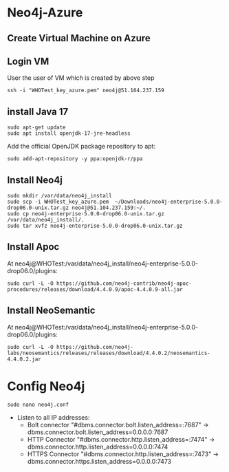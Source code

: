 # Neo4j-Azure
## Create Virtual Machine on Azure
## Login VM
User the user of VM which is created by above step
```
ssh -i "WHOTest_key_azure.pem" neo4j@51.104.237.159
```
## install Java 17
```
sudo apt-get update
sudo apt install openjdk-17-jre-headless
```
Add the official OpenJDK package repository to apt:
```
sudo add-apt-repository -y ppa:openjdk-r/ppa
```
## Install Neo4j
```
sudo mkdir /var/data/neo4j_install
sudo scp -i WHOTest_key_azure.pem  ~/Downloads/neo4j-enterprise-5.0.0-drop06.0-unix.tar.gz neo4j@51.104.237.159:~/.
sudo cp neo4j-enterprise-5.0.0-drop06.0-unix.tar.gz /var/data/neo4j_install/.
sudo tar xvfz neo4j-enterprise-5.0.0-drop06.0-unix.tar.gz 
```
## Install Apoc
At neo4j@WHOTest:/var/data/neo4j_install/neo4j-enterprise-5.0.0-drop06.0/plugins: 
```
sudo curl -L -O https://github.com/neo4j-contrib/neo4j-apoc-procedures/releases/download/4.4.0.9/apoc-4.4.0.9-all.jar
```
## Install NeoSemantic
At neo4j@WHOTest:/var/data/neo4j_install/neo4j-enterprise-5.0.0-drop06.0/plugins: 
```
sudo curl -L -O https://github.com/neo4j-labs/neosemantics/releases/releases/download/4.4.0.2/neosemantics-4.4.0.2.jar
```
# Config Neo4j
```
sudo nano neo4j.conf
```
- Listen to all IP addresses:
  - Bolt connector "#dbms.connector.bolt.listen_address=:7687" -> dbms.connector.bolt.listen_address=0.0.0.0:7687
  - HTTP Connector "#dbms.connector.http.listen_address=:7474" -> dbms.connector.http.listen_address=0.0.0.0:7474
  - HTTPS Connector "#dbms.connector.http.listen_address=:7473" -> dbms.connector.https.listen_address=0.0.0.0:7473
